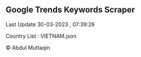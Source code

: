 

## Google Trends Keywords Scraper 
 
Last Update 30-03-2023 , 07:39:26

Country List :
VIETNAM.json



© Abdul Muttaqin 
